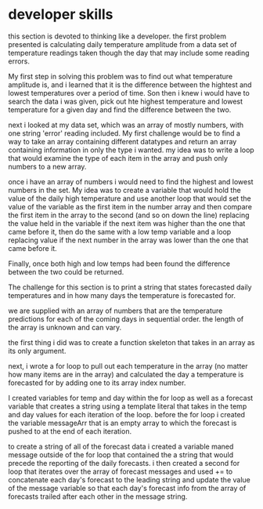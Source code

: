 # developer skills

this section is devoted to thinking like a developer. the first problem presented is calculating daily temperature amplitude from a data set of temperature readings taken though the day that may include some reading errors.

My first step in solving this problem was to find out what temperature amplitude is, and i learned that it is the difference between the hightest and lowest temperatures over a period of time. Son then i knew i would have to search the data i was given, pick out hte highest temperature and lowest temperature for a given day and find the difference between the two.

next i looked at my data set, which was an array of mostly numbers, with one string 'error' reading included. My first challenge would be to find a way to take an array containing different datatypes and return an array containing information in only the type i wanted. my idea was to write a loop that would examine the type of each item in the array and push only numbers to a new array.

once i have an array of numbers i would need to find the highest and lowest numbers in the set. My idea was to create a variable that would hold the value of the daily high temperature and use another loop that would set the value of the variable as the first item in the number array and then compare the first item in the array to the second (and so on down the line) replacing the value held in the variable if the next item was higher than the one that came before it, then do the same with a low temp variable and a loop replacing value if the next number in the array was lower than the one that came before it.

Finally, once both high and low temps had been found the difference between the two could be returned.

The challenge for this section is to print a string that states forecasted daily temperatures and in how many days the temperature is forecasted for.

we are supplied with an array of numbers that are the temperature predictions for each of the coming days in sequential order. the length of the array is unknown and can vary.

the first thing i did was to create a function skeleton that takes in an array as its only argument.

next, i wrote a for loop to pull out each temperature in the array (no matter how many items are in the array) and calculated the day a temperature is forecasted for by adding one to its array index number.

I created variables for temp and day within the for loop as well as a forecast variable that creates a string using a template literal that takes in the temp and day values for each iteration of the loop. before the for loop i created the variable messageArr that is an empty array to which the forecast is pushed to at the end of each iteration.

to create a string of all of the forecast data i created a variable maned message outside of the for loop that contained the a string that would precede the reporting of the daily forecasts. i then created a second for loop that iterates over the array of forecast messages and used += to concatenate each day's forecast to the leading string and update the value of the message variable so that each day's forecast info from the array of forecasts trailed after each other in the message string.
